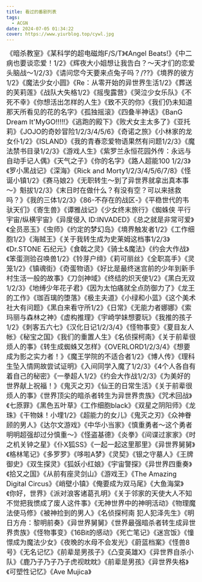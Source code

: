 ```yaml
---
title: 看过的番剧列表
tags:
  - ACGN
date: 2024-07-05 01:34:22
cover: https://www.yiurblog.top/cywl.jpg
---
```

<font size=4>《暗杀教室》《某科学的超电磁炮F/S/T》《Angel Beats!》《中二病也要谈恋爱！1/2》《辉夜大小姐想让我告白？～天才们的恋爱头脑战～1/2/3》《请问您今天要来点兔子吗？/??》《境界的彼方1/2》《魔法少女小圆》《Re：从零开始的异世界生活1/2》《葬送的芙莉莲》《战队大失格1/2》《摇曳露营》《哭泣少女乐队》《不死不幸》《你想活出怎样的人生》《致不灭的你》《我们仍未知道那天所看见的花的名字》《孤独摇滚》《四叠半神话》《BanG Dream It'MyGO!!!!!》《逃跑的殿下》《败犬女主太多了》《亚托莉》《JOJO的奇妙冒险1/2/3/4/5/6》《奇诺之旅》《小林家的龙女仆1/2》《ISLAND》《我的青春恋爱物语果然有问题1/2/3》《魔法禁书目录1/2/3》《游戏人生》《紫罗兰永恒花园外传：永远与自动手记人偶》《天气之子》《你的名字》《路人超能100 1/2/3》《罗小黑战记》《深海》《Rick and Morty1/2/3/4/5/6/7/8》《怪诞小镇1/2》《赛马娘2》《无职转生～到了异世界就拿出真本事～》魁拔1/2/3》《末日时在做什么？有没有空？可以来拯救吗？》《我的三体1/2/3》《86-不存在的战区-》《平稳世代的韦驮天们》《寄生兽》《谭雅战记》《少女终末旅行》《蜘蛛侠 平行宇宙/纵横宇宙》《异度侵入 ID:INVADED》《总之就是非常可爱》《全员恶玉》《虫师》《约定的梦幻岛》《境界触发者1/2》《工作细胞1/2》《海贼王》《关于我转生成为史莱姆这档事1/2/3》《Dr.STONE 石纪元》《食戟之灵》《骑士&魔法》《约会大作战》《笨蛋测验召唤兽1/2》《铃芽户缔》《莉可丽丝》《全职高手》《灵笼1/2》《镇魂街》《奇蛋物语》《好比是最终迷宫前的少年到新手村生活一般的故事》《刀剑神域》《终结的炽天使1/2》《黑白无双1/2/3》《地缚少年花子君》《因为太怕痛就全点防御力了》《龙王的工作》《珈百璃的堕落》《极主夫道》《小绿和小蓝》《这个美术社大有问题》《黑白来看守所1/2》《日常》《无能力者娜娜》《索玛丽与森林之神》《虚构推理》《宇崎学妹想要玩》《我推的孩子1/2》《刺客五六七》《汉化日记1/2/3/4》《怪物事变》《夏目友人帐》《秘宝之国》《我们的重置人生》《名侦探柯南》《关于前辈很烦人的事》《转生成蜘蛛又怎样》《OVERLORD1/2/3/4》《想要成为影之实力者！》《魔王学院的不适合者1/2》《博人传》《理科生坠入情网故尝试证明》《入间同学入魔了1/2/3》《4个人各自有着自己的秘密》《一拳超人1/2》《约会大作战1/2/3》《为美好的世界献上祝福！》《鬼灭之刃》《仙王的日常生活》《关于前辈很烦人的事》《世界顶尖的暗杀者转生为异世界贵族》《咒术回战》《七原罪》《黑色五叶草》《工作细胞black》《双星之阴阳师》《龙珠》《干物妹！小埋1/2》《超能力的女儿》《鬼灭之刃》《众神眷顾的男人》《达尔文游戏》《中华小当家》《慎重勇者～这个勇者明明超强却过分慎重～》《怪盗基德》《炎拳》《间谍过家家》《时之机关钟之星》《仆X狐SS》《一起一起这里那里》《异世界舅舅》《格林笔记》《多罗罗》《哆啦A梦》《灵契》《银之守墓人》《王牌御史》《双生探灵》《狐妖小红娘》《宇宙警探》《异世界四重奏》《拾又之国》《从前有座灵剑山》《游戏王》《The Amazing Digital Circus》《峭壁小镇》《俺要成为双马尾》《大鱼海棠》《你好，世界》《派对浪客诸葛孔明》《关于邻家的天使大人不知不觉把我惯成了废人这件事》《无神世界中的神明活动》《物理魔法使马修》《被神捡到的男人》《名侦探柯南 犯人犯泽先生》《明日方舟：黎明前奏》《异世界舅舅》《世界最强暗杀者转生成异世界贵族》《怪物事变》《16Bit的感动》《死亡笔记》《迷宫饭》《憧憬成为魔法少女》《夜晚的水母不会发光》《蔚蓝档案》《怪兽8号》《无名记忆》《前辈是男孩子》《凸变英雄X》《异世界自杀小队》《鹿乃子乃子乃子虎视眈眈》《前辈是男孩》《异世界失格》《可塑性记忆》《Ave Mujica》</font>

